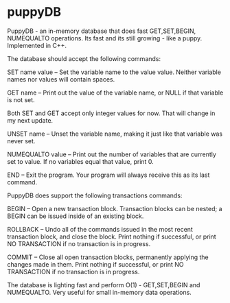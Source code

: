 # puppyDB
PuppyDB - an in-memory database that does fast GET,SET,BEGIN, NUMEQUALTO operations. 
Its fast and its still growing - like a puppy.
Implemented in C++.

The database should accept the following commands:

SET name value – Set the variable name to the value value. Neither variable names nor values will contain spaces.

GET name – Print out the value of the variable name, or NULL if that variable is not set.

Both SET and GET accept only integer values for now. That will change in my next update.

UNSET name – Unset the variable name, making it just like that variable was never set.

NUMEQUALTO value – Print out the number of variables that are currently set to value. If no variables equal that value, print 0.

END – Exit the program. Your program will always receive this as its last command.

PuppyDB does support the following transactions commands:

BEGIN – Open a new transaction block. Transaction blocks can be nested; a BEGIN can be issued inside of an existing block.

ROLLBACK – Undo all of the commands issued in the most recent transaction block, and close the block. Print nothing if successful, or print NO TRANSACTION if no transaction is in progress.

COMMIT – Close all open transaction blocks, permanently applying the changes made in them. Print nothing if successful, or print NO TRANSACTION if no transaction is in progress.


The database is lighting fast and perform O(1) - GET,SET,BEGIN and NUMEQUALTO.
Very useful for small in-memory data operations.

